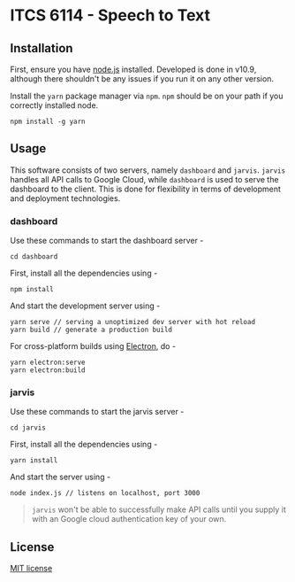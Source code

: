 # ITCS 6114 - Speech to Text

## Installation
First, ensure you have [node.js](https://nodejs.org/en/) installed. Developed is done in v10.9, although there shouldn't be any issues if you run it on any other version.

Install the `yarn` package manager via `npm`. `npm` should be on your path if you correctly installed node.

```
npm install -g yarn
```

## Usage

This software consists of two servers, namely `dashboard` and `jarvis`. `jarvis` handles all API calls to Google Cloud, while `dashboard` is used to serve the dashboard to the client. This is done for flexibility in terms of development and deployment technologies.

### dashboard

Use these commands to start the dashboard server -
```
cd dashboard
```
First, install all the dependencies using -
```
npm install
```

And start the development server using -
```
yarn serve // serving a unoptimized dev server with hot reload
yarn build // generate a production build
```

For cross-platform builds using [Electron](https://electronjs.org/), do -
```
yarn electron:serve
yarn electron:build
```

### jarvis

Use these commands to start the jarvis server -
```
cd jarvis
```
First, install all the dependencies using -
```
yarn install
```
And start the server using -
```
node index.js // listens on localhost, port 3000
```

> `jarvis` won't be able to successfully make API calls until you supply it with an Google cloud authentication key of your own.

## License

[MIT license](https://github.com/redkenrok/node-audiorecorder/blob/master/LICENSE)